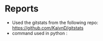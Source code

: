 # Reports

- Used the gitstats from the following repo:
https://github.com/KaivnD/gitstats
- command used in python :
 

